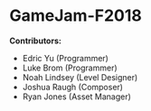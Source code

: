 # GameJam-F2018

**Contributors:**
- Edric Yu (Programmer)
- Luke Brom (Programmer)
- Noah Lindsey (Level Designer)
- Joshua Raugh (Composer)
- Ryan Jones (Asset Manager)
